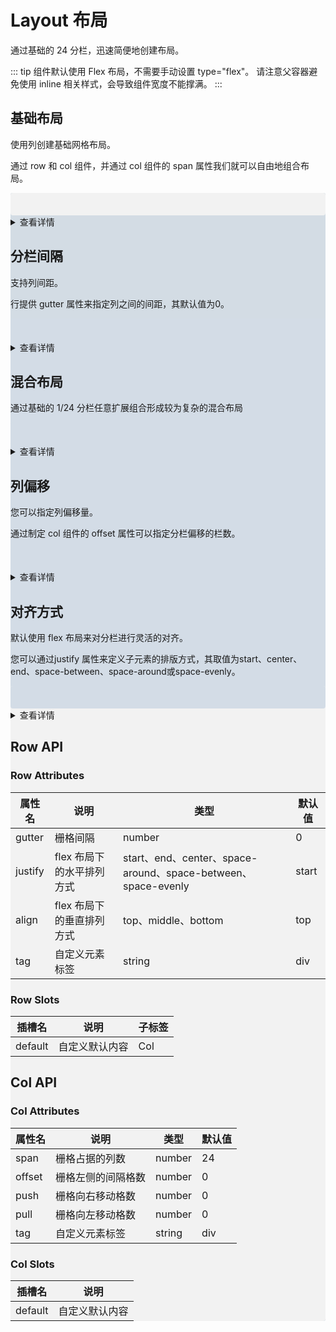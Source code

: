 <style lang="scss">
.vi-row {
  margin-bottom: 10px;
}
.vi-row:last-child {
  margin-bottom: 0;
}
.vi-col {
  border-radius: 4px;
}

.grid-content {
  border-radius: 4px;
  min-height: 36px;
}
</style>

# Layout 布局
通过基础的 24 分栏，迅速简便地创建布局。

::: tip
组件默认使用 Flex 布局，不需要手动设置 type="flex"。
请注意父容器避免使用 inline 相关样式，会导致组件宽度不能撑满。
:::


## 基础布局
使用列创建基础网格布局。

通过 row 和 col 组件，并通过 col 组件的 span 属性我们就可以自由地组合布局。

<div class="example">
  <vi-row>
    <vi-col :span="24"><div style="background-color: #d3dce6;" class="grid-content"/></vi-col>
  </vi-row>
  <vi-row>
    <vi-col :span="12">
      <div style="background-color: #d3dce6;" class="grid-content"/>
    </vi-col>
    <vi-col :span="12">
      <div style="background-color: #f2f2f2;" class="grid-content"/>
    </vi-col>
  </vi-row>
  <vi-row>
    <vi-col :span="8">
      <div style="background-color: #d3dce6;" class="grid-content"/>
    </vi-col>
    <vi-col :span="8">
      <div style="background-color: #f2f2f2;" class="grid-content"/>
    </vi-col>
     <vi-col :span="8">
      <div style="background-color: #d3dce6;" class="grid-content"/>
    </vi-col>
  </vi-row>
  <vi-row>
    <vi-col :span="6">
      <div style="background-color: #d3dce6;" class="grid-content"/>
    </vi-col>
    <vi-col :span="6">
      <div style="background-color: #f2f2f2;" class="grid-content"/>
    </vi-col>
     <vi-col :span="6">
      <div style="background-color: #d3dce6;" class="grid-content"/>
    </vi-col>
    <vi-col :span="6">
      <div style="background-color: #f2f2f2;" class="grid-content"/>
    </vi-col>
  </vi-row>
  <vi-row>
    <vi-col :span="4">
      <div style="background-color: #d3dce4;" class="grid-content"/>
    </vi-col>
    <vi-col :span="4">
      <div style="background-color: #f2f2f2;" class="grid-content"/>
    </vi-col>
     <vi-col :span="4">
      <div style="background-color: #d3dce4;" class="grid-content"/>
    </vi-col>
    <vi-col :span="4">
      <div style="background-color: #f2f2f2;" class="grid-content"/>
    </vi-col>
    <vi-col :span="4">
      <div style="background-color: #d3dce4;" class="grid-content"/>
    </vi-col>
    <vi-col :span="4">
      <div style="background-color: #f2f2f2;" class="grid-content"/>
    </vi-col>
  </vi-row>
</div>



<details>
<summary>查看详情</summary>

```vue
<template>
  <vi-row>
    <vi-col :span="24"><div style="background-color: #d3dce6;" class="grid-content"/></vi-col>
  </vi-row>
  <vi-row>
    <vi-col :span="12">
      <div style="background-color: #d3dce6;" class="grid-content"/>
    </vi-col>
    <vi-col :span="12">
      <div style="background-color: #f2f2f2;" class="grid-content"/>
    </vi-col>
  </vi-row>
  <vi-row>
    <vi-col :span="8">
      <div style="background-color: #d3dce6;" class="grid-content"/>
    </vi-col>
    <vi-col :span="8">
      <div style="background-color: #f2f2f2;" class="grid-content"/>
    </vi-col>
     <vi-col :span="8">
      <div style="background-color: #d3dce6;" class="grid-content"/>
    </vi-col>
  </vi-row>
  <vi-row>
    <vi-col :span="6">
      <div style="background-color: #d3dce6;" class="grid-content"/>
    </vi-col>
    <vi-col :span="6">
      <div style="background-color: #f2f2f2;" class="grid-content"/>
    </vi-col>
     <vi-col :span="6">
      <div style="background-color: #d3dce6;" class="grid-content"/>
    </vi-col>
    <vi-col :span="6">
      <div style="background-color: #f2f2f2;" class="grid-content"/>
    </vi-col>
  </vi-row>
  <vi-row>
    <vi-col :span="4">
      <div style="background-color: #d3dce4;" class="grid-content"/>
    </vi-col>
    <vi-col :span="4">
      <div style="background-color: #f2f2f2;" class="grid-content"/>
    </vi-col>
     <vi-col :span="4">
      <div style="background-color: #d3dce4;" class="grid-content"/>
    </vi-col>
    <vi-col :span="4">
      <div style="background-color: #f2f2f2;" class="grid-content"/>
    </vi-col>
    <vi-col :span="4">
      <div style="background-color: #d3dce4;" class="grid-content"/>
    </vi-col>
    <vi-col :span="4">
      <div style="background-color: #f2f2f2;" class="grid-content"/>
    </vi-col>
  </vi-row>
</template>

<style lang="scss">
.vi-row {
  margin-bottom: 10px;
}
.vi-row:last-child {
  margin-bottom: 0;
}
.vi-col {
  border-radius: 4px;
}

.grid-content {
  border-radius: 4px;
  min-height: 36px;
}
</style>
```

</details>


## 分栏间隔
支持列间距。

行提供 gutter 属性来指定列之间的间距，其默认值为0。

<div class="example">
  <vi-row :gutter="20">
   <vi-col :span="6"><div style="background-color: #d3dce6;" class="grid-content" /></vi-col>
   <vi-col :span="6"><div style="background-color: #d3dce6;" class="grid-content" /></vi-col>
   <vi-col :span="6"><div style="background-color: #d3dce6;" class="grid-content" /></vi-col>
   <vi-col :span="6"><div style="background-color: #d3dce6;" class="grid-content" /></vi-col>
  </vi-row>
</div>

<details>
<summary>查看详情</summary>

```vue 
<template>
<vi-row :gutter="20">
  <vi-col :span="6"><div style="background-color: #d3dce6;" class="grid-content" /></vi-col>
  <vi-col :span="6"><div style="background-color: #d3dce6;" class="grid-content" /></vi-col>
  <vi-col :span="6"><div style="background-color: #d3dce6;" class="grid-content" /></vi-col>
  <vi-col :span="6"><div style="background-color: #d3dce6;" class="grid-content" /></vi-col>
  </vi-row>
</template>

<style lang="scss">
.vi-row {
  margin-bottom: 10px;
}
.vi-row:last-child {
  margin-bottom: 0;
}
.vi-col {
  border-radius: 4px;
}

.grid-content {
  border-radius: 4px;
  min-height: 36px;
}
</style>
```
</details>



## 混合布局
通过基础的 1/24 分栏任意扩展组合形成较为复杂的混合布局

<div class="example">
  <vi-row :gutter="20">
    <vi-col :span="16"><div style="background-color: #d3dce6;" class="grid-content" /></vi-col>
    <vi-col :span="8"><div style="background-color: #d3dce6;" class="grid-content" /></vi-col>
  </vi-row>
  <vi-row :gutter="20">
    <vi-col :span="8"><div style="background-color: #d3dce6;" class="grid-content" /></vi-col>
    <vi-col :span="8"><div style="background-color: #d3dce6;" class="grid-content" /></vi-col>
    <vi-col :span="4"><div style="background-color: #d3dce6;" class="grid-content" /></vi-col>
    <vi-col :span="4"><div style="background-color: #d3dce6;" class="grid-content" /></vi-col>
  </vi-row>
  <vi-row :gutter="20">
    <vi-col :span="4"><div style="background-color: #d3dce6;" class="grid-content" /></vi-col>
    <vi-col :span="16"><div style="background-color: #d3dce6;" class="grid-content" /></vi-col>
    <vi-col :span="4"><div style="background-color: #d3dce6;" class="grid-content" /></vi-col>
  </vi-row>
</div>

<details>
<summary>查看详情</summary>

```vue
<template>
  <vi-row :gutter="20">
    <vi-col :span="16"><div style="background-color: #d3dce6;" class="grid-content" /></vi-col>
    <vi-col :span="8"><div style="background-color: #d3dce6;" class="grid-content" /></vi-col>
  </vi-row>
  <vi-row :gutter="20">
    <vi-col :span="8"><div style="background-color: #d3dce6;" class="grid-content" /></vi-col>
    <vi-col :span="8"><div style="background-color: #d3dce6;" class="grid-content" /></vi-col>
    <vi-col :span="4"><div style="background-color: #d3dce6;" class="grid-content" /></vi-col>
    <vi-col :span="4"><div style="background-color: #d3dce6;" class="grid-content" /></vi-col>
  </vi-row>
  <vi-row :gutter="20">
    <vi-col :span="4"><div style="background-color: #d3dce6;" class="grid-content" /></vi-col>
    <vi-col :span="16"><div style="background-color: #d3dce6;" class="grid-content" /></vi-col>
    <vi-col :span="4"><div style="background-color: #d3dce6;" class="grid-content" /></vi-col>
  </vi-row>
</template>

<style>
.vi-row {
  margin-bottom: 20px;
}
.vi-row:last-child {
  margin-bottom: 0;
}
.vi-col {
  border-radius: 4px;
}

.grid-content {
  border-radius: 4px;
  min-height: 36px;
}
</style>
```
</details>


## 列偏移
您可以指定列偏移量。

通过制定 col 组件的 offset 属性可以指定分栏偏移的栏数。

<div class="example">
   <vi-row :gutter="20">
    <vi-col :span="6"><div style="background-color: #d3dce6;" class="grid-content" /></vi-col>
    <vi-col :span="6" :offset="6"
      ><div style="background-color: #d3dce6;" class="grid-content"
    /></vi-col>
  </vi-row>
  <vi-row :gutter="20">
    <vi-col :span="6" :offset="6"
      ><div style="background-color: #d3dce6;" class="grid-content"
    /></vi-col>
    <vi-col :span="6" :offset="6"
      ><div style="background-color: #d3dce6;" class="grid-content"
    /></vi-col>
  </vi-row>
  <vi-row :gutter="20">
    <vi-col :span="12" :offset="6"
      ><div style="background-color: #d3dce6;" class="grid-content"
    /></vi-col>
  </vi-row>
</div>

<details>
<summary>查看详情</summary>

```vue
<template>
  <vi-row :gutter="20">
    <vi-col :span="6"><div style="background-color: #d3dce6;" class="grid-content" /></vi-col>
    <vi-col :span="6" :offset="6"
      ><div style="background-color: #d3dce6;" class="grid-content"
    /></vi-col>
  </vi-row>
  <vi-row :gutter="20">
    <vi-col :span="6" :offset="6"
      ><div style="background-color: #d3dce6;" class="grid-content"
    /></vi-col>
    <vi-col :span="6" :offset="6"
      ><div style="background-color: #d3dce6;" class="grid-content"
    /></vi-col>
  </vi-row>
  <vi-row :gutter="20">
    <vi-col :span="12" :offset="6"
      ><div style="background-color: #d3dce6;" class="grid-content"
    /></vi-col>
  </vi-row>
</template>

<style>
.vi-row {
  margin-bottom: 20px;
}
.vi-row:last-child {
  margin-bottom: 0;
}
.vi-col {
  border-radius: 4px;
}

.grid-content {
  border-radius: 4px;
  min-height: 36px;
}
</style>
```
</details>


## 对齐方式
默认使用 flex 布局来对分栏进行灵活的对齐。

您可以通过justify 属性来定义子元素的排版方式，其取值为start、center、end、space-between、space-around或space-evenly。

<div class="example">
  <vi-row class="row-bg">
    <vi-col :span="6"><div style="background-color: #d3dce6;" class="grid-content" /></vi-col>
    <vi-col :span="6"><div style="background-color: #f2f2f2;" class="grid-content" /></vi-col>
    <vi-col :span="6"><div style="background-color: #d3dce6;" class="grid-content" /></vi-col>
  </vi-row>
  <vi-row class="row-bg" justify="center">
    <vi-col :span="6"><div style="background-color: #d3dce6;" class="grid-content" /></vi-col>
    <vi-col :span="6"><div style="background-color: #f2f2f2;" class="grid-content" /></vi-col>
    <vi-col :span="6"><div style="background-color: #d3dce6;" class="grid-content" /></vi-col>
  </vi-row>
  <vi-row class="row-bg" justify="end">
    <vi-col :span="6"><div style="background-color: #d3dce6;" class="grid-content" /></vi-col>
    <vi-col :span="6"><div style="background-color: #f2f2f2;" class="grid-content" /></vi-col>
    <vi-col :span="6"><div style="background-color: #d3dce6;" class="grid-content" /></vi-col>
  </vi-row>
  <vi-row class="row-bg" justify="space-between">
    <vi-col :span="6"><div style="background-color: #d3dce6;" class="grid-content" /></vi-col>
    <vi-col :span="6"><div style="background-color: #f2f2f2;" class="grid-content" /></vi-col>
    <vi-col :span="6"><div style="background-color: #d3dce6;" class="grid-content" /></vi-col>
  </vi-row>
  <vi-row class="row-bg" justify="space-around">
    <vi-col :span="6"><div style="background-color: #d3dce6;" class="grid-content" /></vi-col>
    <vi-col :span="6"><div style="background-color: #f2f2f2;" class="grid-content" /></vi-col>
    <vi-col :span="6"><div style="background-color: #d3dce6;" class="grid-content" /></vi-col>
  </vi-row>
  <vi-row class="row-bg" justify="space-evenly">
    <vi-col :span="6"><div style="background-color: #d3dce6;" class="grid-content" /></vi-col>
    <vi-col :span="6"><div style="background-color: #f2f2f2;" class="grid-content" /></vi-col>
    <vi-col :span="6"><div style="background-color: #d3dce6;" class="grid-content" /></vi-col>
  </vi-row>
</div>

<details>
<summary>查看详情</summary>

```vue
<template>
   <vi-row class="row-bg">
    <vi-col :span="6"><div style="background-color: #d3dce6;" class="grid-content" /></vi-col>
    <vi-col :span="6"><div style="background-color: #f2f2f2;" class="grid-content" /></vi-col>
    <vi-col :span="6"><div style="background-color: #d3dce6;" class="grid-content" /></vi-col>
  </vi-row>
  <vi-row class="row-bg" justify="center">
    <vi-col :span="6"><div style="background-color: #d3dce6;" class="grid-content" /></vi-col>
    <vi-col :span="6"><div style="background-color: #f2f2f2;" class="grid-content" /></vi-col>
    <vi-col :span="6"><div style="background-color: #d3dce6;" class="grid-content" /></vi-col>
  </vi-row>
  <vi-row class="row-bg" justify="end">
    <vi-col :span="6"><div style="background-color: #d3dce6;" class="grid-content" /></vi-col>
    <vi-col :span="6"><div style="background-color: #f2f2f2;" class="grid-content" /></vi-col>
    <vi-col :span="6"><div style="background-color: #d3dce6;" class="grid-content" /></vi-col>
  </vi-row>
  <vi-row class="row-bg" justify="space-between">
    <vi-col :span="6"><div style="background-color: #d3dce6;" class="grid-content" /></vi-col>
    <vi-col :span="6"><div style="background-color: #f2f2f2;" class="grid-content" /></vi-col>
    <vi-col :span="6"><div style="background-color: #d3dce6;" class="grid-content" /></vi-col>
  </vi-row>
  <vi-row class="row-bg" justify="space-around">
    <vi-col :span="6"><div style="background-color: #d3dce6;" class="grid-content" /></vi-col>
    <vi-col :span="6"><div style="background-color: #f2f2f2;" class="grid-content" /></vi-col>
    <vi-col :span="6"><div style="background-color: #d3dce6;" class="grid-content" /></vi-col>
  </vi-row>
  <vi-row class="row-bg" justify="space-evenly">
    <vi-col :span="6"><div style="background-color: #d3dce6;" class="grid-content" /></vi-col>
    <vi-col :span="6"><div style="background-color: #f2f2f2;" class="grid-content" /></vi-col>
    <vi-col :span="6"><div style="background-color: #d3dce6;" class="grid-content" /></vi-col>
  </vi-row>
</template>

<style>
.vi-row {
  margin-bottom: 20px;
}
.vi-row:last-child {
  margin-bottom: 0;
}
.vi-col {
  border-radius: 4px;
}

.grid-content {
  border-radius: 4px;
  min-height: 36px;
}
</style>
```
</details>


## Row API

### Row Attributes

|  属性名  |	说明  |	 类型	  |    默认值   |
|---------|--------|--------|-------------|
|  gutter | 栅格间隔  |   number   |   0    |
| justify | flex 布局下的水平排列方式 |start、end、center、space-around、space-between、space-evenly| start |
|  align  |   flex 布局下的垂直排列方式  |  top、middle、bottom  |  	top    | 
| tag    |   	自定义元素标签	|    string   |    div   |



### Row Slots
| 插槽名 |	说明 |	子标签 |
|------|------|------|
|default|	自定义默认内容|	Col |


## Col API

### Col Attributes
|  属性名  |	说明  |	 类型	  |    默认值   |
|---------|--------|--------|-------------|
|  span		|	栅格占据的列数  |	 number	  |    24    |
|  offset	|	栅格左侧的间隔格数  |	 number	  |    	0   |
|  push	|	 栅格向右移动格数  |	 number	  |    	0   |
|  pull	|	 栅格向左移动格数  |	 number	  |    	0   |
|  tag	|	 自定义元素标签  |	 string	  |    div   |

### Col Slots
| 插槽名 |	说明 |
|------|------|
|default|	自定义默认内容|
